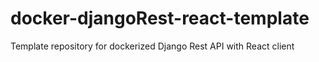 # docker-djangoRest-react-template
Template repository for dockerized Django Rest API with React client
